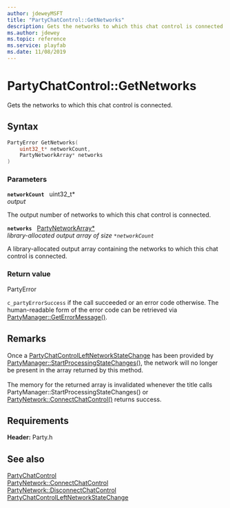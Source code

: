 ```yaml
---
author: jdeweyMSFT
title: "PartyChatControl::GetNetworks"
description: Gets the networks to which this chat control is connected.
ms.author: jdewey
ms.topic: reference
ms.service: playfab
ms.date: 11/08/2019
---
```


# PartyChatControl::GetNetworks  

Gets the networks to which this chat control is connected.  

## Syntax  
  
```cpp
PartyError GetNetworks(  
    uint32_t* networkCount,  
    PartyNetworkArray* networks  
)  
```  
  
### Parameters  
  
**`networkCount`** &nbsp; uint32_t*  
*output*  
  
The output number of networks to which this chat control is connected.  
  
**`networks`** &nbsp; [PartyNetworkArray*](../../../typedefs.md)  
*library-allocated output array of size `*networkCount`*  
  
A library-allocated output array containing the networks to which this chat control is connected.  
  
  
### Return value  
PartyError
  
```c_partyErrorSuccess``` if the call succeeded or an error code otherwise. The human-readable form of the error code can be retrieved via [PartyManager::GetErrorMessage()](../../PartyManager/methods/partymanager_geterrormessage.md).
  
## Remarks  
  
Once a [PartyChatControlLeftNetworkStateChange](../../../structs/partychatcontrolleftnetworkstatechange.md) has been provided by [PartyManager::StartProcessingStateChanges()](../../PartyManager/methods/partymanager_startprocessingstatechanges.md), the network will no longer be present in the array returned by this method. <br /><br /> The memory for the returned array is invalidated whenever the title calls PartyManager::StartProcessingStateChanges() or [PartyNetwork::ConnectChatControl()](../../PartyNetwork/methods/partynetwork_connectchatcontrol.md) returns success.
  
## Requirements  
  
**Header:** Party.h
  
## See also  
[PartyChatControl](../partychatcontrol.md)  
[PartyNetwork::ConnectChatControl](../../PartyNetwork/methods/partynetwork_connectchatcontrol.md)  
[PartyNetwork::DisconnectChatControl](../../PartyNetwork/methods/partynetwork_disconnectchatcontrol.md)  
[PartyChatControlLeftNetworkStateChange](../../../structs/partychatcontrolleftnetworkstatechange.md)
  
  
